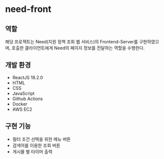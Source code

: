 # need-front

## 역할

해당 프로젝트는 Need(지원 정책 조회 웹 서비스)의 Frontend-Server를 구현하였으며, 호출한 클라이언트에게 Need의 페이지 정보를 전달하는 역할을 수행한다.

## 개발 환경

- ReactJS 18.2.0
- HTML
- CSS
- JavaScript
- Github Actions
- Docker
- AWS EC2

## 구현 기능

- 필터 조건 선택을 위한 메뉴 버튼
- 검색어를 이용한 조회 버튼
- 게시물 별 타이머 출력
